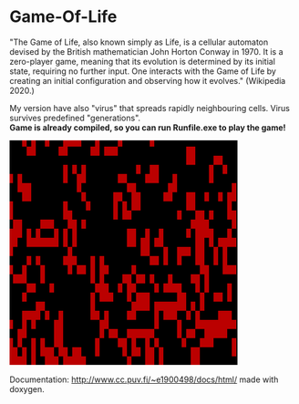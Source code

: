 # Game-Of-Life

"The Game of Life, also known simply as Life, is a cellular automaton devised by the British mathematician John Horton Conway in 1970. It is a zero-player game, meaning that its evolution is determined by its initial state, requiring no further input. One interacts with the Game of Life by creating an initial configuration and observing how it evolves." (Wikipedia 2020.)

My version have also "virus" that spreads rapidly neighbouring cells. Virus survives predefined "generations".<br>
**Game is already compiled, so you can run Runfile.exe to play the game!**

![GOL DEMO](test/golvirus.gif)

Documentation:
http://www.cc.puv.fi/~e1900498/docs/html/
made with doxygen.
